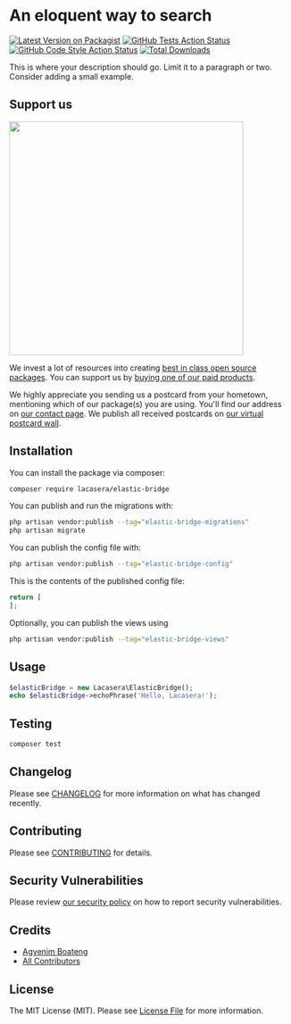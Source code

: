 # An eloquent way to search

[![Latest Version on Packagist](https://img.shields.io/packagist/v/lacasera/elastic-bridge.svg?style=flat-square)](https://packagist.org/packages/lacasera/elastic-bridge)
[![GitHub Tests Action Status](https://img.shields.io/github/actions/workflow/status/lacasera/elastic-bridge/run-tests.yml?branch=main&label=tests&style=flat-square)](https://github.com/lacasera/elastic-bridge/actions?query=workflow%3Arun-tests+branch%3Amain)
[![GitHub Code Style Action Status](https://img.shields.io/github/actions/workflow/status/lacasera/elastic-bridge/fix-php-code-style-issues.yml?branch=main&label=code%20style&style=flat-square)](https://github.com/lacasera/elastic-bridge/actions?query=workflow%3A"Fix+PHP+code+style+issues"+branch%3Amain)
[![Total Downloads](https://img.shields.io/packagist/dt/lacasera/elastic-bridge.svg?style=flat-square)](https://packagist.org/packages/lacasera/elastic-bridge)

This is where your description should go. Limit it to a paragraph or two. Consider adding a small example.

## Support us

[<img src="https://github-ads.s3.eu-central-1.amazonaws.com/elastic-bridge.jpg?t=1" width="419px" />](https://spatie.be/github-ad-click/elastic-bridge)

We invest a lot of resources into creating [best in class open source packages](https://spatie.be/open-source). You can support us by [buying one of our paid products](https://spatie.be/open-source/support-us).

We highly appreciate you sending us a postcard from your hometown, mentioning which of our package(s) you are using. You'll find our address on [our contact page](https://spatie.be/about-us). We publish all received postcards on [our virtual postcard wall](https://spatie.be/open-source/postcards).

## Installation

You can install the package via composer:

```bash
composer require lacasera/elastic-bridge
```

You can publish and run the migrations with:

```bash
php artisan vendor:publish --tag="elastic-bridge-migrations"
php artisan migrate
```

You can publish the config file with:

```bash
php artisan vendor:publish --tag="elastic-bridge-config"
```

This is the contents of the published config file:

```php
return [
];
```

Optionally, you can publish the views using

```bash
php artisan vendor:publish --tag="elastic-bridge-views"
```

## Usage

```php
$elasticBridge = new Lacasera\ElasticBridge();
echo $elasticBridge->echoPhrase('Hello, Lacasera!');
```

## Testing

```bash
composer test
```

## Changelog

Please see [CHANGELOG](CHANGELOG.md) for more information on what has changed recently.

## Contributing

Please see [CONTRIBUTING](CONTRIBUTING.md) for details.

## Security Vulnerabilities

Please review [our security policy](../../security/policy) on how to report security vulnerabilities.

## Credits

- [Agyenim Boateng](https://github.com/lacasera)
- [All Contributors](../../contributors)

## License

The MIT License (MIT). Please see [License File](LICENSE.md) for more information.

